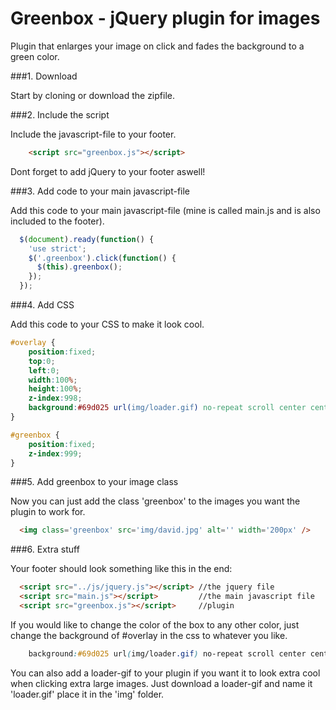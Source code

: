 Greenbox - jQuery plugin for images
=============
Plugin that enlarges your image on click and fades the background to a green color. 

###1. Download

Start by cloning or download the zipfile.

###2. Include the script

Include the javascript-file to your footer.

```html
    <script src="greenbox.js"></script>
```

Dont forget to add jQuery to your footer aswell!

###3. Add code to your main javascript-file

Add this code to your main javascript-file (mine is called main.js and is also included to the footer).

```javascript
  $(document).ready(function() {
    'use strict';
    $('.greenbox').click(function() {
      $(this).greenbox();
    });
  });
```

###4. Add CSS

Add this code to your CSS to make it look cool.

```css
#overlay {
	position:fixed;
	top:0;
	left:0;
	width:100%;
	height:100%;
	z-index:998;
	background:#69d025 url(img/loader.gif) no-repeat scroll center center;
}

#greenbox {
	position:fixed;
	z-index:999;
}
```

###5. Add greenbox to your image class

Now you can just add the class 'greenbox' to the images you want the plugin to work for.

```html
  <img class='greenbox' src='img/david.jpg' alt='' width='200px' />
```

###6. Extra stuff

Your footer should look something like this in the end: 

```html
  <script src="../js/jquery.js"></script> //the jquery file
  <script src="main.js"></script>         //the main javascript file
  <script src="greenbox.js"></script>     //plugin
```

If you would like to change the color of the box to any other color, just change the background of #overlay in the css to whatever you like.

```css
	background:#69d025 url(img/loader.gif) no-repeat scroll center center;
```

You can also add a loader-gif to your plugin if you want it to look extra cool when clicking extra large images. Just download a loader-gif and name it 'loader.gif' place it in the 'img' folder.
